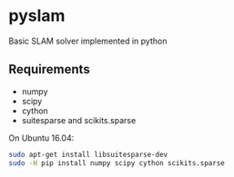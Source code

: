 # pyslam
Basic SLAM solver implemented in python

Requirements
------------
* numpy
* scipy
* cython
* suitesparse and scikits.sparse

On Ubuntu 16.04:
```bash
sudo apt-get install libsuitesparse-dev
sudo -H pip install numpy scipy cython scikits.sparse
```

